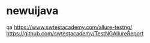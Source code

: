 # newuijava
qa
https://www.swtestacademy.com/allure-testng/
https://github.com/swtestacademy/TestNGAllureReport 
